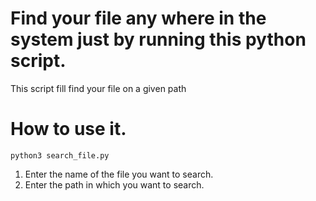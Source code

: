 # Find your file any where in the system just by running this python script.

This script fill find your file on a given path

# How to use it.

`python3 search_file.py`

1. Enter the name of the file you want to search.
2. Enter the path in which you want to search.
